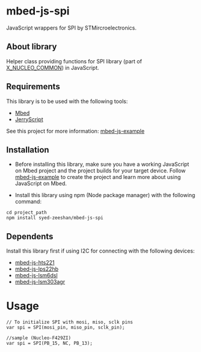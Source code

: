 # mbed-js-spi
JavaScript wrappers for SPI by STMircroelectronics.


## About library
Helper class providing functions for SPI library (part of [X_NUCLEO_COMMON](https://os.mbed.com/teams/ST/code/X_NUCLEO_COMMON/)) in JavaScript.

## Requirements
This library is to be used with the following tools:
* [Mbed](https://www.mbed.com/en/platform/mbed-os/)
* [JerryScript](https://github.com/jerryscript-project/jerryscript)

See this project for more information: [mbed-js-example](https://github.com/ARMmbed/mbed-js-example)

## Installation
* Before installing this library, make sure you have a working JavaScript on Mbed project and the project builds for your target device.
Follow [mbed-js-example](https://github.com/ARMmbed/mbed-js-example) to create the project and learn more about using JavaScript on Mbed.

* Install this library using npm (Node package manager) with the following command:
```
cd project_path
npm install syed-zeeshan/mbed-js-spi
```

## Dependents
Install this library first if using I2C for connecting with the following devices:
* [mbed-js-hts221](https://www.github.com/syed-zeeshan/mbed-js-hts221)
* [mbed-js-lps22hb](https://www.github.com/syed-zeeshan/mbed-js-lps22hb)
* [mbed-js-lsm6dsl](https://www.github.com/syed-zeeshan/mbed-js-lsm6dsl)
* [mbed-js-lsm303agr](https://www.github.com/syed-zeeshan/mbed-js-lsm303agr)

# Usage
```
// To initialize SPI with mosi, miso, sclk pins
var spi = SPI(mosi_pin, miso_pin, sclk_pin);

//sample (Nucleo-F429ZI)
var spi = SPI(PB_15, NC, PB_13);

```
